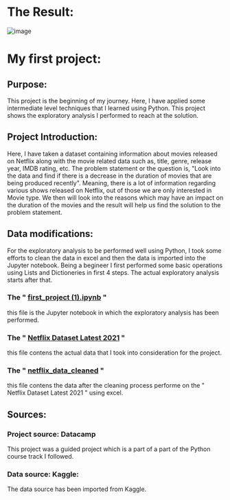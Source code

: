 # The Result:
![image](https://github.com/nikhilkhawase/NIKhil_khawase_projects/assets/108681269/4817aefa-2cc5-4c8e-b2ac-24182a0ae81c)


# My first project:

## Purpose:
This project is the beginning of my journey. Here, I have applied some intermediate level techniques that I learned using Python. This project shows the exploratory analysis I performed to reach at the solution.

## Project Introduction:
Here, I have taken a dataset containing information about movies released on Netflix along with the movie related data such as, title, genre, release year, IMDB rating, etc. The problem statement or the question is, "Look into the data and find if there is a decrease in the duration of movies that are being produced recently". Meaning, there is a lot of information regarding various shows released on Netflix, out of those we are only interested in Movie type. We then will look into the reasons which may have an impact on the duration of the movies and the result will help us find the solution to the problem statement.

## Data modifications:
For the exploratory analysis to be performed well using Python, I took some efforts to clean the data in excel and then the data is imported into the Jupyter notebook. Being a begineer I first performed some basic operations using Lists and Dictioneries in first 4 steps. The actual exploratory analysis starts after that.

### The " [first_project (1).ipynb](https://github.com/nikhilkhawase/NIKhil_khawase_projects/blob/main/first_project%20(1).ipynb) " 
this file is the Jupyter notebook in which the exploratory analysis has been performed.
### The " [Netflix Dataset Latest 2021](https://github.com/nikhilkhawase/NIKhil_khawase_projects/blob/main/Netflix%20Dataset%20Latest%202021.xlsx) " 
this file contens the actual data that I took into consideration for the project.
### The " [netflix_data_cleaned](https://github.com/nikhilkhawase/NIKhil_khawase_projects/blob/main/netflix_data_cleaned.csv) " 
this file contens the data after the cleaning process performe on the " Netflix Dataset Latest 2021 " using excel.

## Sources:
### Project source: Datacamp 
This project was a guided project which is a part of a part of the Python course track I followed.

### Data source: Kaggle:
The data source has been imported from Kaggle.
